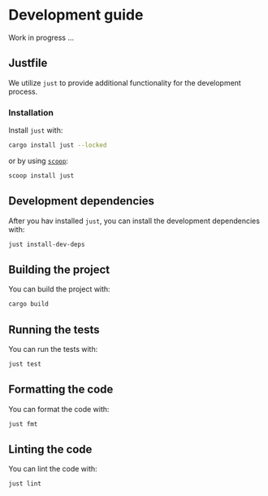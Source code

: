# Development guide

Work in progress ...

## Justfile

We utilize `just` to provide additional functionality for the development
process.

### Installation

Install `just` with:

```bash
cargo install just --locked
```

or by using [`scoop`](https://scoop.sh/):

```bash
scoop install just
```

## Development dependencies

After you hav installed `just`, you can install the development dependencies with:

```bash
just install-dev-deps
```

## Building the project

You can build the project with:

```bash
cargo build
```

## Running the tests

You can run the tests with:

```bash
just test
```

## Formatting the code

You can format the code with:

```bash
just fmt
```

## Linting the code

You can lint the code with:

```bash
just lint
```
